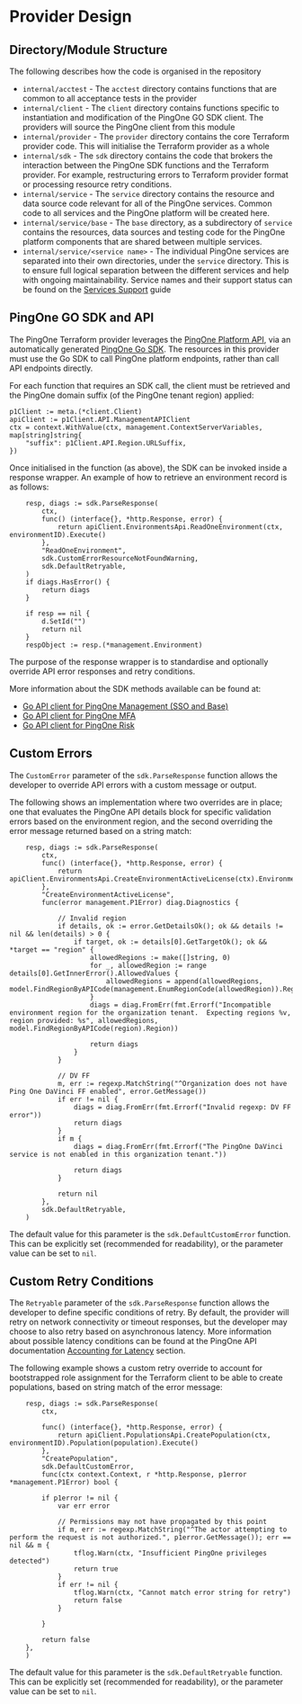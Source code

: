 # Provider Design

## Directory/Module Structure
The following describes how the code is organised in the repository

* `internal/acctest` - The `acctest` directory contains functions that are common to all acceptance tests in the provider
* `internal/client` - The `client` directory contains functions specific to instantiation and modification of the PingOne GO SDK client.  The providers will source the PingOne client from this module
* `internal/provider` - The `provider` directory contains the core Terraform provider code.  This will initialise the Terraform provider as a whole
* `internal/sdk` - The `sdk` directory contains the code that brokers the interaction between the PingOne SDK functions and the Terraform provider.  For example, restructuring errors to Terraform provider format or processing resource retry conditions.
* `internal/service` - The `service` directory contains the resource and data source code relevant for all of the PingOne services.  Common code to all services and the PingOne platform will be created here.
* `internal/service/base` - The `base` directory, as a subdirectory of `service` contains the resources, data sources and testing code for the PingOne platform components that are shared between multiple services.
* `internal/service/<service name>` - The individual PingOne services are separated into their own directories, under the `service` directory.  This is to ensure full logical separation between the different services and help with ongoing maintainability.  Service names and their support status can be found on the [Services Support](services-support.md) guide

## PingOne GO SDK and API

The PingOne Terraform provider leverages the [PingOne Platform API](https://apidocs.pingidentity.com/pingone/platform/v1/api/), via an automatically generated [PingOne Go SDK](https://github.com/patrickcping/pingone-go-sdk-v2).  The resources in this provider must use the Go SDK to call PingOne platform endpoints, rather than call API endpoints directly.

For each function that requires an SDK call, the client must be retrieved and the PingOne domain suffix (of the PingOne tenant region) applied:

```
p1Client := meta.(*client.Client)
apiClient := p1Client.API.ManagementAPIClient
ctx = context.WithValue(ctx, management.ContextServerVariables, map[string]string{
	"suffix": p1Client.API.Region.URLSuffix,
})
```

Once initialised in the function (as above), the SDK can be invoked inside a response wrapper.  An example of how to retrieve an environment record is as follows:
```
	resp, diags := sdk.ParseResponse(
		ctx,
		func() (interface{}, *http.Response, error) {
			return apiClient.EnvironmentsApi.ReadOneEnvironment(ctx, environmentID).Execute()
		},
		"ReadOneEnvironment",
		sdk.CustomErrorResourceNotFoundWarning,
		sdk.DefaultRetryable,
	)
	if diags.HasError() {
		return diags
	}

	if resp == nil {
		d.SetId("")
		return nil
	}
	respObject := resp.(*management.Environment)
```

The purpose of the response wrapper is to standardise and optionally override API error responses and retry conditions.

More information about the SDK methods available can be found at:
* [Go API client for PingOne Management (SSO and Base)](https://pkg.go.dev/github.com/patrickcping/pingone-go-sdk-v2/management)
* [Go API client for PingOne MFA](https://pkg.go.dev/github.com/patrickcping/pingone-go-sdk-v2/mfa)
* [Go API client for PingOne Risk](https://pkg.go.dev/github.com/patrickcping/pingone-go-sdk-v2/risk)

## Custom Errors

The `CustomError` parameter of the `sdk.ParseResponse` function allows the developer to override API errors with a custom message or output.

The following shows an implementation where two overrides are in place; one that evaluates the PingOne API details block for specific validation errors based on the environment region, and the second overriding the error message returned based on a string match:
```
	resp, diags := sdk.ParseResponse(
		ctx,
		func() (interface{}, *http.Response, error) {
			return apiClient.EnvironmentsApi.CreateEnvironmentActiveLicense(ctx).Environment(environment).Execute()
		},
		"CreateEnvironmentActiveLicense",
		func(error management.P1Error) diag.Diagnostics {

			// Invalid region
			if details, ok := error.GetDetailsOk(); ok && details != nil && len(details) > 0 {
				if target, ok := details[0].GetTargetOk(); ok && *target == "region" {
					allowedRegions := make([]string, 0)
					for _, allowedRegion := range details[0].GetInnerError().AllowedValues {
						allowedRegions = append(allowedRegions, model.FindRegionByAPICode(management.EnumRegionCode(allowedRegion)).Region)
					}
					diags = diag.FromErr(fmt.Errorf("Incompatible environment region for the organization tenant.  Expecting regions %v, region provided: %s", allowedRegions, model.FindRegionByAPICode(region).Region))

					return diags
				}
			}

			// DV FF
			m, err := regexp.MatchString("^Organization does not have Ping One DaVinci FF enabled", error.GetMessage())
			if err != nil {
				diags = diag.FromErr(fmt.Errorf("Invalid regexp: DV FF error"))
				return diags
			}
			if m {
				diags = diag.FromErr(fmt.Errorf("The PingOne DaVinci service is not enabled in this organization tenant."))

				return diags
			}

			return nil
		},
		sdk.DefaultRetryable,
	)
```

The default value for this parameter is the `sdk.DefaultCustomError` function.  This can be explicitly set (recommended for readability), or the parameter value can be set to `nil`.

## Custom Retry Conditions

The `Retryable` parameter of the `sdk.ParseResponse` function allows the developer to define specific conditions of retry. By default, the provider will retry on network connectivity or timeout responses, but the developer may choose to also retry based on asynchronous latency.  More information about possible latency conditions can be found at the PingOne API documentation [Accounting for Latency](https://apidocs.pingidentity.com/pingone/platform/v1/api/#accounting-for-latency) section.

The following example shows a custom retry override to account for bootstrapped role assignment for the Terraform client to be able to create populations, based on string match of the error message:
```
	resp, diags := sdk.ParseResponse(
		ctx,

		func() (interface{}, *http.Response, error) {
			return apiClient.PopulationsApi.CreatePopulation(ctx, environmentID).Population(population).Execute()
		},
		"CreatePopulation",
		sdk.DefaultCustomError,
		func(ctx context.Context, r *http.Response, p1error *management.P1Error) bool {

		if p1error != nil {
			var err error

			// Permissions may not have propagated by this point
			if m, err := regexp.MatchString("^The actor attempting to perform the request is not authorized.", p1error.GetMessage()); err == nil && m {
				tflog.Warn(ctx, "Insufficient PingOne privileges detected")
				return true
			}
			if err != nil {
				tflog.Warn(ctx, "Cannot match error string for retry")
				return false
			}

		}

		return false
	},
	)
```

The default value for this parameter is the `sdk.DefaultRetryable` function.  This can be explicitly set (recommended for readability), or the parameter value can be set to `nil`.